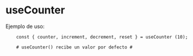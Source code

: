 # useCounter

Ejemplo de uso:
```
    const { counter, increment, decrement, reset } = useCounter (10);
    
    # useCounter() recibe un valor por defecto #
```
